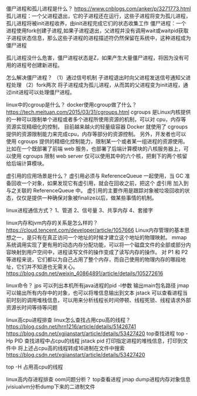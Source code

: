僵尸进程和孤儿进程是什么？
https://www.cnblogs.com/anker/p/3271773.html
孤儿进程：一个父进程退出，它的子进程还在运行，这些子进程将变为孤儿进程，孤儿进程将被init进程收养，由init进程完成它们的状态收集工作
僵尸进程：一个进程使用fork创建子进程,如果子进程退出，父进程并没有调用wait或waitpid获取子进程状态信息，那么这些子进程的进程描述符仍然保留在系统中，这种进程成为僵尸进程

孤儿进程没什么危害，僵尸进程状态是Z，如果产生大量僵尸进程，将因为没有可用的进程号创建新进程。

怎么解决僵尸进程？
（1）通过信号机制  子进程退出时向父进程发送信号通知父进程处理
（2）fork两次 将子进程成为孤儿进程，从而其的父进程变为init进程，通过init进程可以处理僵尸进程。

linux中的cgroup是什么？ docker使用cgroup做了什么？
https://tech.meituan.com/2015/03/31/cgroups.html
cgroups 是Linux内核提供的一种可以限制单个进程或者多个进程所使用资源的机制，可以对 cpu，内存等资源实现精细化的控制，
目前越来越火的轻量级容器 Docker 就使用了 cgroups 提供的资源限制能力来完成cpu，内存等部分的资源控制。
另外，开发者也可以使用 cgroups 提供的精细化控制能力，限制某一个或者某一组进程的资源使用。
比如在一个既部署了前端 web 服务，也部署了后端计算模块的八核服务器上，可以使用 cgroups 限制 web server 仅可以使用其中的六个核，把剩下的两个核留给后端计算模块。

虚引用的应用场景是什么？
虚引用必须与 ReferenceQueue 一起使用，当 GC 准备回收一个对象，如果发现它有虚引用，就会在回收之前，把这个 虚引用 加入到与之关联的 ReferenceQueue 中。
虚引用的主要作用是跟踪对象被垃圾回收的状态，仅仅是提供一种确保对象被finalize以后，做某些事情的机制。

linux进程通信方式？
1、管道
2、信号量
3、共享内存
4、套接字

linux内存和jvm内存的关系是怎么样的？
https://cloud.tencent.com/developer/article/1057666
Linux内存管理的基本思想之一，是只有在真正访问一个地址的时候才建立这个地址的物理映射。
mmap系统调用实现了更有用的动态内存分配功能，可以将一个磁盘文件的全部或部分内容映射到用户空间中，进程读写文件的操作变成了读写内存的操作。
对 P1 和 P2 等进程来说，它们都以为自己占用了整个内存，而自己使用的物理内存的哪段地址，它们并不知道也无需关心。
https://blog.csdn.net/weixin_40864891/article/details/105272616

linux命令？
jps 可以列出本机所有java进程的pid  -l参数 输出main包名路径
jmap 可以输出所有内存中的对象，也可以将堆信息输出到文本
jstack 可以查看进程当前时刻的调用堆栈信息，可以用来分析线程长时间停顿、线程死锁、线程请求外部资源长时间等待等问题

linux高cpu进程排查 linux怎么查找占用cpu高的线程？
https://blog.csdn.net/hrn1216/article/details/51426741
https://blog.csdn.net/xgjianstart/article/details/53427420
top查找进程
top -Hp PID 查找进程中占cpu的线程
jstack pid 打印指定进程的堆栈信息，打印到文件中
将上述占cpu高的线程转成16进制在文件中搜索 https://blog.csdn.net/xgjianstart/article/details/53427420

top -H 占用高cpu的线程

linux高内存进程排查 oom问题分析？
top查看进程
jmap dump进程内存对象信息  jvisiualvm分析dump下来的二进制文件
